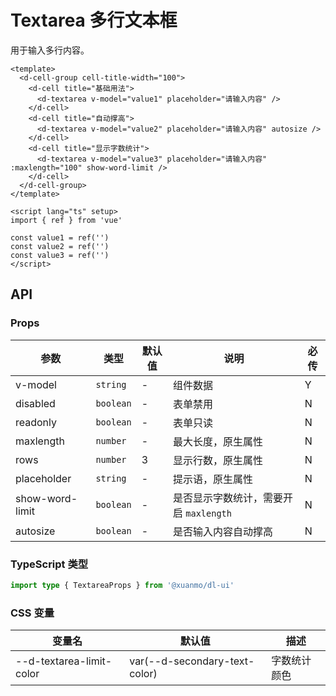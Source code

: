 # Textarea 多行文本框

用于输入多行内容。

```vue client=Mobile playground=MTextarea
<template>
  <d-cell-group cell-title-width="100">
    <d-cell title="基础用法">
      <d-textarea v-model="value1" placeholder="请输入内容" />
    </d-cell>
    <d-cell title="自动撑高">
      <d-textarea v-model="value2" placeholder="请输入内容" autosize />
    </d-cell>
    <d-cell title="显示字数统计">
      <d-textarea v-model="value3" placeholder="请输入内容" :maxlength="100" show-word-limit />
    </d-cell>
  </d-cell-group>
</template>

<script lang="ts" setup>
import { ref } from 'vue'

const value1 = ref('')
const value2 = ref('')
const value3 = ref('')
</script>
```

## API

### Props

|参数|类型|默认值|说明|必传|
|---|----|-----|---|----|
|v-model|`string`|-|组件数据|Y|
|disabled|`boolean`|-|表单禁用|N|
|readonly|`boolean`|-|表单只读|N|
|maxlength|`number`|-|最大长度，原生属性|N|
|rows|`number`|3|显示行数，原生属性|N|
|placeholder|`string`|-|提示语，原生属性|N|
|show-word-limit|`boolean`|-|是否显示字数统计，需要开启 `maxlength`|N|
|autosize|`boolean`|-|是否输入内容自动撑高|N|## 主题定制

### TypeScript 类型

```typescript
import type { TextareaProps } from '@xuanmo/dl-ui'
```

### CSS 变量

|变量名|默认值|描述|
|-----|-----|----|
|--d-textarea-limit-color|var(--d-secondary-text-color)|字数统计颜色|
